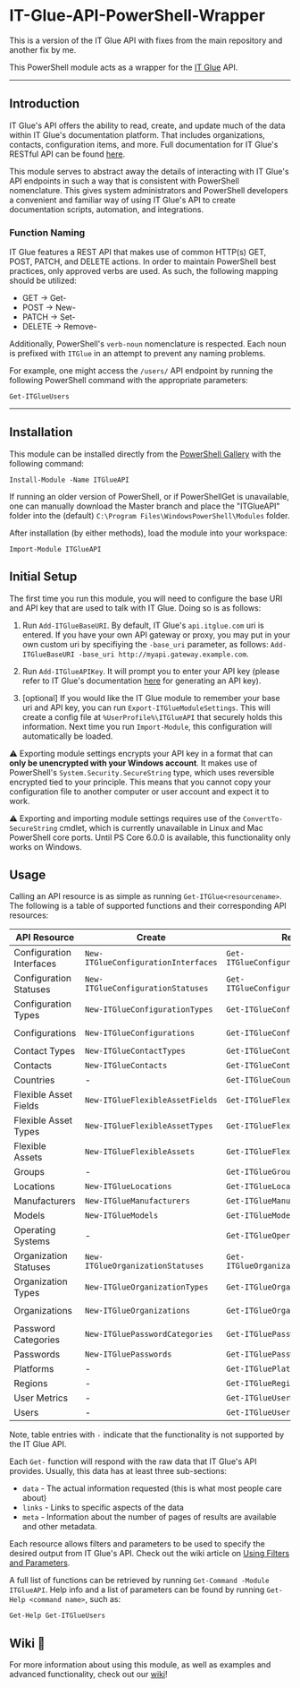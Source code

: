 # IT-Glue-API-PowerShell-Wrapper
This is a version of the IT Glue API with fixes from the main repository and another fix by me.

This PowerShell module acts as a wrapper for the [IT Glue](http://itglue.com) API.

---

## Introduction

IT Glue's API offers the ability to read, create, and update much of the data within IT Glue's documentation platform. That includes organizations, contacts, configuration items, and more. Full documentation for IT Glue's RESTful API can be found [here](https://api.itglue.com/developer/).

This module serves to abstract away the details of interacting with IT Glue's API endpoints in such a way that is consistent with PowerShell nomenclature. This gives system administrators and PowerShell developers a convenient and familiar way of using IT Glue's API to create documentation scripts, automation, and integrations.

### Function Naming

IT Glue features a REST API that makes use of common HTTP(s) GET, POST, PATCH, and DELETE actions. In order to maintain PowerShell best practices, only approved verbs are used. As such, the following mapping should be utilized:

- GET     -> Get-
- POST    -> New-
- PATCH   -> Set-
- DELETE  -> Remove-

Additionally, PowerShell's `verb-noun` nomenclature is respected. Each noun is prefixed with `ITGlue` in an attempt to prevent any naming problems.

For example, one might access the `/users/` API endpoint by running the following PowerShell command with the appropriate parameters:

```posh
Get-ITGlueUsers
```

---

## Installation

This module can be installed directly from the [PowerShell Gallery](https://www.powershellgallery.com/packages/ITGlueAPI) with the following command:
```posh
Install-Module -Name ITGlueAPI
```

If running an older version of PowerShell, or if PowerShellGet is unavailable, one can manually download the Master branch and place the "ITGlueAPI" folder into the (default) `C:\Program Files\WindowsPowerShell\Modules` folder.

After installation (by either methods), load the module into your workspace:

```posh
Import-Module ITGlueAPI
```

## Initial Setup

The first time you run this module, you will need to configure the base URI and API key that are used to talk with IT Glue. Doing so is as follows:

1. Run `Add-ITGlueBaseURI`. By default, IT Glue's `api.itglue.com` uri is entered. If you have your own API gateway or proxy, you may put in your own custom uri by specifiying the `-base_uri` parameter, as follows: `Add-ITGlueBaseURI -base_uri http://myapi.gateway.example.com`.

2. Run `Add-ITGlueAPIKey`. It will prompt you to enter your API key (please refer to IT Glue's documentation [here](https://api.itglue.com/developer/) for generating an API key).

3. [optional] If you would like the IT Glue module to remember your base uri and API key, you can run `Export-ITGlueModuleSettings`. This will create a config file at `%UserProfile%\ITGlueAPI` that securely holds this information. Next time you run `Import-Module`, this configuration will automatically be loaded.

:warning: Exporting module settings encrypts your API key in a format that can **only be unencrypted with your Windows account**. It makes use of PowerShell's `System.Security.SecureString` type, which uses reversible encrypted tied to your principle. This means that you cannot copy your configuration file to another computer or user account and expect it to work.

:warning: Exporting and importing module settings requires use of the `ConvertTo-SecureString` cmdlet, which is currently unavailable in Linux and Mac PowerShell core ports. Until PS Core 6.0.0 is available, this functionality only works on Windows.

## Usage

Calling an API resource is as simple as running `Get-ITGlue<resourcename>`. The following is a table of supported functions and their corresponding API resources:

| API Resource             | Create                              | Read                                | Update                              | Delete                               |
| ------------------------ | ----------------------------------- | ----------------------------------- | ----------------------------------- | ------------------------------------ |
| Configuration Interfaces | `New-ITGlueConfigurationInterfaces` | `Get-ITGlueConfigurationInterfaces` | `Set-ITGlueConfigurationInterfaces` | -                                    |
| Configuration Statuses   | `New-ITGlueConfigurationStatuses`   | `Get-ITGlueConfigurationStatuses`   | `Set-ITGlueConfigurationStatuses`   | -                                    |
| Configuration Types      | `New-ITGlueConfigurationTypes`      | `Get-ITGlueConfigurationTypes`      | `Set-ITGlueConfigurationTypes`      | -                                    |
| Configurations           | `New-ITGlueConfigurations`          | `Get-ITGlueConfigurations`          | `Set-ITGlueConfigurations`          | `Remove-ITGlueConfigurations`        |
| Contact Types            | `New-ITGlueContactTypes`            | `Get-ITGlueContactTypes`            | `Set-ITGlueContactTypes`            | -                                    |
| Contacts                 | `New-ITGlueContacts`                | `Get-ITGlueContacts`                | `Set-ITGlueContacts`                | `Remove-ITGlueContacts`              |
| Countries                | -                                   | `Get-ITGlueCountries`               | -                                   | -                                    |
| Flexible Asset Fields    | `New-ITGlueFlexibleAssetFields`     | `Get-ITGlueFlexibleAssetFields`     | `Set-ITGlueFlexibleAssetFields`     | `Remove-ITGlueFlexibleAssetFields`   |
| Flexible Asset Types     | `New-ITGlueFlexibleAssetTypes`      | `Get-ITGlueFlexibleAssetTypes`      | `Set-ITGlueFlexibleAssetTypes`      | -                                    |
| Flexible Assets          | `New-ITGlueFlexibleAssets`          | `Get-ITGlueFlexibleAssets`          | `Set-ITGlueFlexibleAssets`          | `Remove-ITGlueFlexibleAssets`        |
| Groups                   | -                                   | `Get-ITGlueGroups`                  | -                                   | -                                    |
| Locations                | `New-ITGlueLocations`               | `Get-ITGlueLocations`               | `Set-ITGlueLocations`               | `Remove-ITGlueLocations`             |
| Manufacturers            | `New-ITGlueManufacturers`           | `Get-ITGlueManufacturers`           | `Set-ITGlueManufacturers`           | -                                    |
| Models                   | `New-ITGlueModels`                  | `Get-ITGlueModels`                  | `Set-ITGlueModels`                  | -                                    |
| Operating Systems        | -                                   | `Get-ITGlueOperatingSystems`        | -                                   | -                                    |
| Organization Statuses    | `New-ITGlueOrganizationStatuses`    | `Get-ITGlueOrganizationStatuses`    | `Set-ITGlueOrganizationStatuses`    | -                                    |
| Organization Types       | `New-ITGlueOrganizationTypes`       | `Get-ITGlueOrganizationTypes`       | `Set-ITGlueOrganizationTypes`       | -                                    |
| Organizations            | `New-ITGlueOrganizations`           | `Get-ITGlueOrganizations`           | `Set-ITGlueOrganizations`           | `Remove-ITGlueOrganizations`         |
| Password Categories     | `New-ITGluePasswordCategories`      | `Get-ITGluePasswordCategories`      | `Set-ITGluePasswordCategories`      | -                                    |
| Passwords                | `New-ITGluePasswords`               | `Get-ITGluePasswords`               | `Set-ITGluePasswords`               | `Remove-ITGluePasswords`             |
| Platforms                | -                                   | `Get-ITGluePlatforms`               | -                                   | -                                    |
| Regions                  | -                                   | `Get-ITGlueRegions`                 | -                                   | -                                    |
| User Metrics             | -                                   | `Get-ITGlueUserMetrics`             | -                                   | -                                    |
| Users                    | -                                   | `Get-ITGlueUsers`                   | `Set-ITGlueUsers`                   | -                                    |

Note, table entries with `-` indicate that the functionality is not supported by the IT Glue API.

Each `Get-` function will respond with the raw data that IT Glue's API provides. Usually, this data has at least three sub-sections:

- `data` - The actual information requested (this is what most people care about)
- `links` - Links to specific aspects of the data
- `meta` - Information about the number of pages of results are available and other metadata.

Each resource allows filters and parameters to be used to specify the desired output from IT Glue's API. Check out the wiki article on [Using Filters and Parameters](https://github.com/itglue/powershellwrapper/wiki/Using-Filters-and-Parameters).

A full list of functions can be retrieved by running `Get-Command -Module ITGlueAPI`. Help info and a list of parameters can be found by running `Get-Help <command name>`, such as:

```posh
Get-Help Get-ITGlueUsers
```

## Wiki :book:

For more information about using this module, as well as examples and advanced functionality, check out our [wiki](https://github.com/itglue/powershellwrapper/wiki/)!
